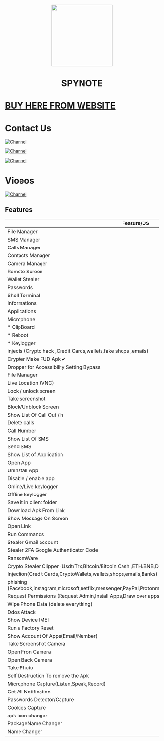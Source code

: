 <p align="center">
<img src='https://spynote.org/wp-content/uploads/2024/04/l.png' style="height:200px;width:200px;" >
</p>
<h1 align=center>SPYNOTE</h1>


 #   [BUY HERE FROM WEBSITE]

[BUY HERE FROM WEBSITE]: https://spynote.org/shop
  
# Contact Us
[![Channel](https://img.shields.io/badge/Telegram-2CA5E0?style=for-the-badge&logo=telegram&logoColor=white)](https://telegram.me/spynoterat)

[![Channel](https://img.shields.io/badge/Telegram-2CA5E0?style=for-the-badge&logo=telegram&logoColor=white)](https://telegram.me/spynoterat)

[![Channel](https://img.shields.io/badge/Telegram-2CA5E0?style=for-the-badge&logo=telegram&logoColor=white)](https://telegram.me/spynoterat)



# Vioeos
[![Channel](https://img.shields.io/badge/Telegram-2CA5E0?style=for-the-badge&logo=telegram&logoColor=white)](https://t.me/+vcRyOw7PWb9iMmZl)




## Features

| Feature/OS      | Paid |
|------------------|-------|
| File Manager| ✔     |
| SMS Manager   | ✔     |
| Calls Manager   | ✔     |
| Contacts Manager     | ✔     |
| Camera Manager   | ✔     |
| Remote Screen       | ✔     |
| Wallet Stealer       | ✔     |
| Passwords    | ✔     |
| Shell Terminal   | ✔     |
| Informations      | ✔     |
| Applications        | ✔     |
| Microphone        | ✔     |
| * ClipBoard        | ✔     |
| * Reboot          | ✔     |
| * Keylogger         | ✔     |
| injects (Crypto hack ,Credit Cards,wallets,fake shops ,emails)   | ✔     |
| Crypter Make FUD Apk ✔  |✔       |
| Dropper for Accessibility Setting Bypass|✔       | 
| File Manager|✔       | 
|  Live Location (VNC)|✔       | 
|  Lock / unlock screen|✔       |  
|  Take screenshot|✔       | 
| Block/Unblock Screen|✔       | 
| Show List Of Call Out /in|✔       | 
| Delete calls|✔       |
| Call Number|✔       |
| Show List Of SMS|✔       |
| Send SMS|✔       |
| Show List of Application|✔       | 
| Open App|✔       |  
| Uninstall App|✔       | 
| Disable / enable app|✔       |  
| Online/Live keylogger|✔       |  
| Offline keylogger|✔       |  
| Save it in client folder|✔       |
| Download Apk From Link|✔       |  
| Show Message On Screen|✔       |  
| Open Link|✔       |  ✔     |
| Run Commands|✔       |  ✔     | 
| Stealer Gmail account|✔       |  
| Stealer 2FA Google Authenticator Code|✔       |  
| RansomWare|✔       | 
| Crypto Stealer Clipper (Usdt/Trx,Bitcoin/Bitcoin Cash ,ETH/BNB,DogeCoin/Litecoin/Bitcoin Gold)|✔       |  
| Injection(Credit Cards,CryptoWallets,wallets,shops,emails,Banks)|✔       | 
| phishing (Facebook,instagram,microsoft,netflix,messenger,PayPal,Protonmail,snapchat,twitter,WordPress,yahoo,GitHub)|✔       |  
| Request Permissions (Request Admin,Install Apps,Draw over apps,battery optimizing,Accessibility Service)|✔       | 
| Wipe Phone Data (delete everything)|✔       |  
| Ddos Attack|✔       | 
| Show Device IMEI|✔       | 
| Run a Factory Reset|✔       | 
| Show Account Of Apps(Email/Number)|✔       |  
| Take Screenshot Camera|✔       | 
| Open Fron Camera|✔       |  
| Open Back Camera|✔       | 
| Take Photo|✔       | 
| Self Destruction To remove the Apk |✔       | 
| Microphone Capture(Listen,Speak,Record)|✔       | 
| Get All Notification|✔       | 
| Passwords Detector/Capture|✔       |
| Cookies Capture|✔       | 
| apk icon changer|✔       | 
| PackageName Changer|✔       | 
| Name Changer|✔       | 
